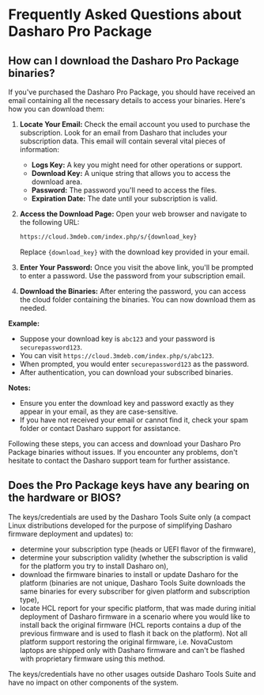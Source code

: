 # Frequently Asked Questions about Dasharo Pro Package

## How can I download the Dasharo Pro Package binaries?

If you've purchased the Dasharo Pro Package, you should have received an
email containing all the necessary details to access your binaries. Here's how
you can download them:

1. **Locate Your Email:** Check the email account you used to purchase the
   subscription. Look for an email from Dasharo that includes your subscription
   data. This email will contain several vital pieces of information:

   - **Logs Key:** A key you might need for other operations or support.
   - **Download Key:** A unique string that allows you to access the download area.
   - **Password:** The password you'll need to access the files.
   - **Expiration Date:** The date until your subscription is valid.

2. **Access the Download Page:** Open your web browser and navigate to the
   following URL:

   ```txt
   https://cloud.3mdeb.com/index.php/s/{download_key}
   ```

   Replace `{download_key}` with the download key provided in your email.

3. **Enter Your Password:** Once you visit the above link, you'll be prompted
   to enter a password. Use the password from your subscription email.

4. **Download the Binaries:** After entering the password, you can access the
   cloud folder containing the binaries. You can now download them as needed.

**Example:**

- Suppose your download key is `abc123` and your password is
  `securepassword123`.
- You can visit `https://cloud.3mdeb.com/index.php/s/abc123`.
- When prompted, you would enter `securepassword123` as the password.
- After authentication, you can download your subscribed binaries.

**Notes:**

- Ensure you enter the download key and password exactly as they appear in your
  email, as they are case-sensitive.
- If you have not received your email or cannot find it, check your spam folder
  or contact Dasharo support for assistance.

Following these steps, you can access and download your Dasharo Pro Package
binaries without issues. If you encounter any problems, don't
hesitate to contact the Dasharo support team for further assistance.

## Does the Pro Package keys have any bearing on the hardware or BIOS?

The keys/credentials are used by the Dasharo Tools Suite only (a compact
Linux distributions developed for the purpose of simplifying Dasharo
firmware deployment and updates) to:

- determine your subscription type (heads or UEFI flavor of the firmware),
- determine your subscription validity (whether the subscription is
valid for the platform you try to install Dasharo on),
- download the firmware binaries to install or update Dasharo for the
platform (binaries are not unique, Dasharo Tools Suite downloads the
same binaries for every subscriber for given platform and subscription
type),
- locate HCL report for your specific platform, that was made
during initial deployment of Dasharo firmware in a scenario where you
would like to install back the original firmware (HCL reports contains a
dup of the previous firmware and is used to flash it back on the
platform). Not all platform support restoring the original firmware,
i.e. NovaCustom laptops are shipped only with Dasharo firmware and can't
be flashed with proprietary firmware using this method.

The keys/credentials have no other usages outside Dasharo Tools Suite
and have no impact on other components of the system.
